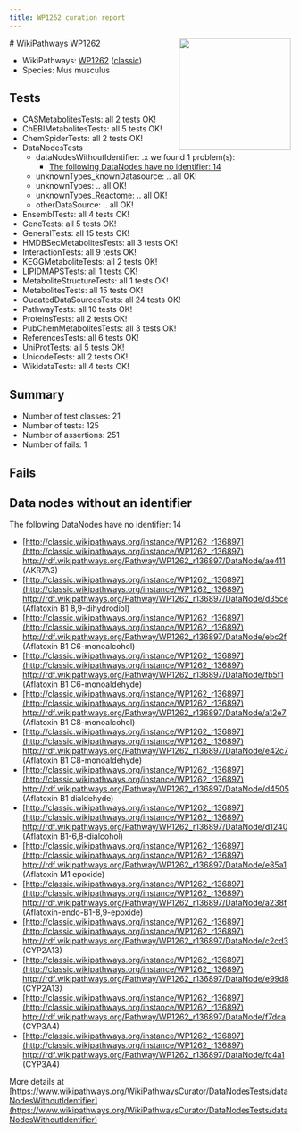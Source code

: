 ```yaml
---
title: WP1262 curation report
---
```


<img style="float: right; width: 200px" src="https://upload.wikimedia.org/wikipedia/commons/thumb/8/83/Wplogo_with_text_500.png/640px-Wplogo_with_text_500.png" />
# WikiPathways WP1262

* WikiPathways: [WP1262](https://wikipathways.org/pathways/WP1262) ([classic](https://classic.wikipathways.org/instance/WP1262))
* Species: Mus musculus
## Tests
* CASMetabolitesTests: all 2 tests OK!
* ChEBIMetabolitesTests: all 5 tests OK!
* ChemSpiderTests: all 2 tests OK!
* DataNodesTests
    * dataNodesWithoutIdentifier: .x we found 1 problem(s):
        * [The following DataNodes have no identifier: 14](#8792c494)
    * unknownTypes_knownDatasource: .. all OK!
    * unknownTypes: .. all OK!
    * unknownTypes_Reactome: .. all OK!
    * otherDataSource: .. all OK!
* EnsemblTests: all 4 tests OK!
* GeneTests: all 5 tests OK!
* GeneralTests: all 15 tests OK!
* HMDBSecMetabolitesTests: all 3 tests OK!
* InteractionTests: all 9 tests OK!
* KEGGMetaboliteTests: all 2 tests OK!
* LIPIDMAPSTests: all 1 tests OK!
* MetaboliteStructureTests: all 1 tests OK!
* MetabolitesTests: all 15 tests OK!
* OudatedDataSourcesTests: all 24 tests OK!
* PathwayTests: all 10 tests OK!
* ProteinsTests: all 2 tests OK!
* PubChemMetabolitesTests: all 3 tests OK!
* ReferencesTests: all 6 tests OK!
* UniProtTests: all 5 tests OK!
* UnicodeTests: all 2 tests OK!
* WikidataTests: all 4 tests OK!


## Summary

* Number of test classes: 21
* Number of tests: 125
* Number of assertions: 251
* Number of fails: 1

## Fails

<a name="8792c494" />

## Data nodes without an identifier

The following DataNodes have no identifier: 14

* [http://classic.wikipathways.org/instance/WP1262_r136897](http://classic.wikipathways.org/instance/WP1262_r136897) http://rdf.wikipathways.org/Pathway/WP1262_r136897/DataNode/ae411 (AKR7A3)
* [http://classic.wikipathways.org/instance/WP1262_r136897](http://classic.wikipathways.org/instance/WP1262_r136897) http://rdf.wikipathways.org/Pathway/WP1262_r136897/DataNode/d35ce (Aflatoxin B1 8,9-dihydrodiol)
* [http://classic.wikipathways.org/instance/WP1262_r136897](http://classic.wikipathways.org/instance/WP1262_r136897) http://rdf.wikipathways.org/Pathway/WP1262_r136897/DataNode/ebc2f (Aflatoxin B1 C6-monoalcohol)
* [http://classic.wikipathways.org/instance/WP1262_r136897](http://classic.wikipathways.org/instance/WP1262_r136897) http://rdf.wikipathways.org/Pathway/WP1262_r136897/DataNode/fb5f1 (Aflatoxin B1 C6-monoaldehyde)
* [http://classic.wikipathways.org/instance/WP1262_r136897](http://classic.wikipathways.org/instance/WP1262_r136897) http://rdf.wikipathways.org/Pathway/WP1262_r136897/DataNode/a12e7 (Aflatoxin B1 C8-monoalcohol)
* [http://classic.wikipathways.org/instance/WP1262_r136897](http://classic.wikipathways.org/instance/WP1262_r136897) http://rdf.wikipathways.org/Pathway/WP1262_r136897/DataNode/e42c7 (Aflatoxin B1 C8-monoaldehyde)
* [http://classic.wikipathways.org/instance/WP1262_r136897](http://classic.wikipathways.org/instance/WP1262_r136897) http://rdf.wikipathways.org/Pathway/WP1262_r136897/DataNode/d4505 (Aflatoxin B1 dialdehyde)
* [http://classic.wikipathways.org/instance/WP1262_r136897](http://classic.wikipathways.org/instance/WP1262_r136897) http://rdf.wikipathways.org/Pathway/WP1262_r136897/DataNode/d1240 (Aflatoxin B1-6,8-dialcohol)
* [http://classic.wikipathways.org/instance/WP1262_r136897](http://classic.wikipathways.org/instance/WP1262_r136897) http://rdf.wikipathways.org/Pathway/WP1262_r136897/DataNode/e85a1 (Aflatoxin M1 epoxide)
* [http://classic.wikipathways.org/instance/WP1262_r136897](http://classic.wikipathways.org/instance/WP1262_r136897) http://rdf.wikipathways.org/Pathway/WP1262_r136897/DataNode/a238f (Aflatoxin-endo-B1-8,9-epoxide)
* [http://classic.wikipathways.org/instance/WP1262_r136897](http://classic.wikipathways.org/instance/WP1262_r136897) http://rdf.wikipathways.org/Pathway/WP1262_r136897/DataNode/c2cd3 (CYP2A13)
* [http://classic.wikipathways.org/instance/WP1262_r136897](http://classic.wikipathways.org/instance/WP1262_r136897) http://rdf.wikipathways.org/Pathway/WP1262_r136897/DataNode/e99d8 (CYP2A13)
* [http://classic.wikipathways.org/instance/WP1262_r136897](http://classic.wikipathways.org/instance/WP1262_r136897) http://rdf.wikipathways.org/Pathway/WP1262_r136897/DataNode/f7dca (CYP3A4)
* [http://classic.wikipathways.org/instance/WP1262_r136897](http://classic.wikipathways.org/instance/WP1262_r136897) http://rdf.wikipathways.org/Pathway/WP1262_r136897/DataNode/fc4a1 (CYP3A4)


More details at [https://www.wikipathways.org/WikiPathwaysCurator/DataNodesTests/dataNodesWithoutIdentifier](https://www.wikipathways.org/WikiPathwaysCurator/DataNodesTests/dataNodesWithoutIdentifier)

